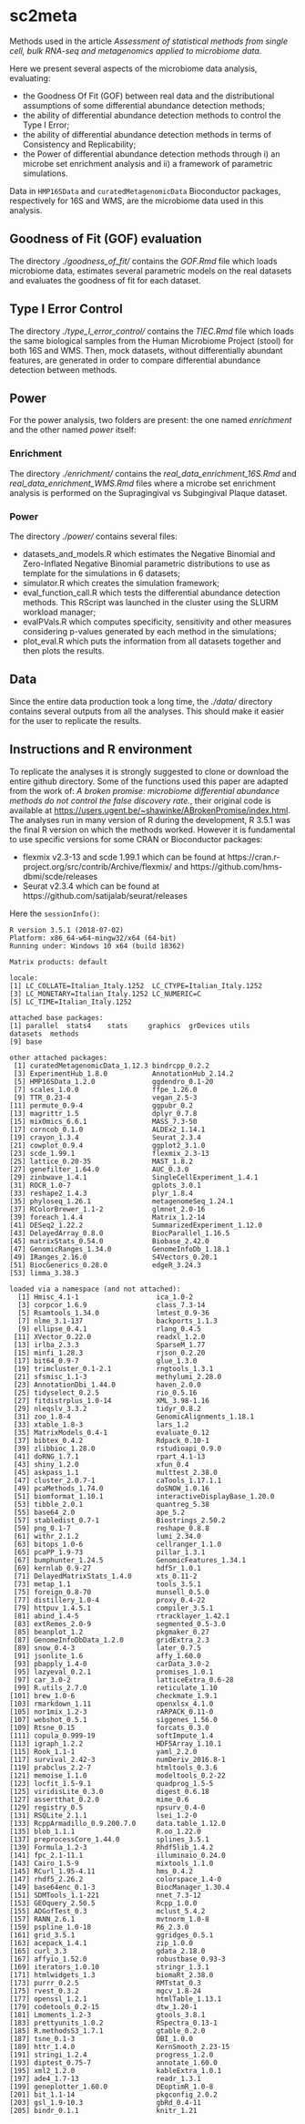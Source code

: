 # sc2meta
Methods used in the article _Assessment of statistical methods from single cell, bulk RNA-seq and metagenomics applied to microbiome data_.

Here we present several aspects of the microbiome data analysis, evaluating:
<ul>
  <li> the Goodness Of Fit (GOF) between real data and the distributional assumptions of some differential abundance detection methods; </li>
  <li> the ability of differential abundance detection methods to control the Type I Error; </li>
  <li> the ability of differential abundance detection methods in terms of Consistency and Replicability; </li>
  <li> the Power of differential abundance detection methods through i) an microbe set enrichment analysis and ii) a framework of parametric simulations. </ul>

Data in `HMP16SData` and `curatedMetagenomicData` Bioconductor packages, respectively for 16S and WMS, are the microbiome data used in this analysis.

## Goodness of Fit (GOF) evaluation
The directory _./goodness_of_fit/_ contains the _GOF.Rmd_ file which loads microbiome data, estimates several parametric models on the real datasets and evaluates the goodness of fit for each dataset. 

## Type I Error Control
The directory _./type_I_error_control/_ contains the _TIEC.Rmd_ file which loads the same biological samples from the Human Microbiome Project (stool) for both 16S and WMS. Then, mock datasets, without differentially abundant features, are generated in order to compare differential abundance detection between methods.

## Power

For the power analysis, two folders are present: the one named _enrichment_ and the other named _power_ itself:

### Enrichment
The directory _./enrichment/_ contains the _real_data_enrichment_16S.Rmd_ and _real_data_enrichment_WMS.Rmd_ files where a microbe set enrichment analysis is performed on the Supragingival vs Subgingival Plaque dataset.

### Power
The directory _./power/_ contains several files:
<ul>
  <li> datasets_and_models.R which estimates the Negative Binomial and Zero-Inflated Negative Binomial parametric distributions to use as template for the simulations in 6 datasets; </li>
  <li> simulator.R which creates the simulation framework; </li>
  <li> eval_function_call.R which tests the differential abundance detection methods. This RScript was launched in the cluster using the SLURM workload manager; </li>
  <li> evalPVals.R which computes specificity, sensitivity and other measures considering p-values generated by each method in the simulations;</li>
  <li> plot_eval.R which puts the information from all datasets together and then plots the results.</li>
</ul>

## Data
Since the entire data production took a long time, the _./data/_ directory contains several outputs from all the analyses. This should make it easier for the user to replicate the results.

## Instructions and R environment
To replicate the analyses it is strongly suggested to clone or download the entire github directory. Some of the functions used this paper are adapted from the work of: _A broken promise: microbiome differential abundance methods do not control the false discovery rate._, their original code is available at https://users.ugent.be/~shawinke/ABrokenPromise/index.html. The analyses run in many version of R during the development, R 3.5.1 was the final R version on which the methods worked. However it is fundamental to use specific versions for some CRAN or Bioconductor packages:
<ul>
  <li> flexmix v2.3-13 and scde 1.99.1 which can be found at https://cran.r-project.org/src/contrib/Archive/flexmix/
and https://github.com/hms-dbmi/scde/releases</li>
  <li> Seurat v2.3.4 which can be found at https://github.com/satijalab/seurat/releases</li>
</ul>

Here the `sessionInfo()`:
```
R version 3.5.1 (2018-07-02)
Platform: x86_64-w64-mingw32/x64 (64-bit)
Running under: Windows 10 x64 (build 18362)

Matrix products: default

locale:
[1] LC_COLLATE=Italian_Italy.1252  LC_CTYPE=Italian_Italy.1252   
[3] LC_MONETARY=Italian_Italy.1252 LC_NUMERIC=C                  
[5] LC_TIME=Italian_Italy.1252    

attached base packages:
[1] parallel  stats4    stats     graphics  grDevices utils     datasets  methods  
[9] base     

other attached packages:
 [1] curatedMetagenomicData_1.12.3 bindrcpp_0.2.2               
 [3] ExperimentHub_1.8.0           AnnotationHub_2.14.2         
 [5] HMP16SData_1.2.0              ggdendro_0.1-20              
 [7] scales_1.0.0                  ffpe_1.26.0                  
 [9] TTR_0.23-4                    vegan_2.5-3                  
[11] permute_0.9-4                 ggpubr_0.2                   
[13] magrittr_1.5                  dplyr_0.7.8                  
[15] mixOmics_6.6.1                MASS_7.3-50                  
[17] corncob_0.1.0                 ALDEx2_1.14.1                
[19] crayon_1.3.4                  Seurat_2.3.4                 
[21] cowplot_0.9.4                 ggplot2_3.1.0                
[23] scde_1.99.1                   flexmix_2.3-13               
[25] lattice_0.20-35               MAST_1.8.2                   
[27] genefilter_1.64.0             AUC_0.3.0                    
[29] zinbwave_1.4.1                SingleCellExperiment_1.4.1   
[31] ROCR_1.0-7                    gplots_3.0.1                 
[33] reshape2_1.4.3                plyr_1.8.4                   
[35] phyloseq_1.26.1               metagenomeSeq_1.24.1         
[37] RColorBrewer_1.1-2            glmnet_2.0-16                
[39] foreach_1.4.4                 Matrix_1.2-14                
[41] DESeq2_1.22.2                 SummarizedExperiment_1.12.0  
[43] DelayedArray_0.8.0            BiocParallel_1.16.5          
[45] matrixStats_0.54.0            Biobase_2.42.0               
[47] GenomicRanges_1.34.0          GenomeInfoDb_1.18.1          
[49] IRanges_2.16.0                S4Vectors_0.20.1             
[51] BiocGenerics_0.28.0           edgeR_3.24.3                 
[53] limma_3.38.3                 

loaded via a namespace (and not attached):
  [1] Hmisc_4.1-1                   ica_1.0-2                    
  [3] corpcor_1.6.9                 class_7.3-14                 
  [5] Rsamtools_1.34.0              lmtest_0.9-36                
  [7] nlme_3.1-137                  backports_1.1.3              
  [9] ellipse_0.4.1                 rlang_0.4.5                  
 [11] XVector_0.22.0                readxl_1.2.0                 
 [13] irlba_2.3.3                   SparseM_1.77                 
 [15] minfi_1.28.3                  rjson_0.2.20                 
 [17] bit64_0.9-7                   glue_1.3.0                   
 [19] trimcluster_0.1-2.1           rngtools_1.3.1               
 [21] sfsmisc_1.1-3                 methylumi_2.28.0             
 [23] AnnotationDbi_1.44.0          haven_2.0.0                  
 [25] tidyselect_0.2.5              rio_0.5.16                   
 [27] fitdistrplus_1.0-14           XML_3.98-1.16                
 [29] nleqslv_3.3.2                 tidyr_0.8.2                  
 [31] zoo_1.8-4                     GenomicAlignments_1.18.1     
 [33] xtable_1.8-3                  lars_1.2                     
 [35] MatrixModels_0.4-1            evaluate_0.12                
 [37] bibtex_0.4.2                  Rdpack_0.10-1                
 [39] zlibbioc_1.28.0               rstudioapi_0.9.0             
 [41] doRNG_1.7.1                   rpart_4.1-13                 
 [43] shiny_1.2.0                   xfun_0.4                     
 [45] askpass_1.1                   multtest_2.38.0              
 [47] cluster_2.0.7-1               caTools_1.17.1.1             
 [49] pcaMethods_1.74.0             doSNOW_1.0.16                
 [51] biomformat_1.10.1             interactiveDisplayBase_1.20.0
 [53] tibble_2.0.1                  quantreg_5.38                
 [55] base64_2.0                    ape_5.2                      
 [57] stabledist_0.7-1              Biostrings_2.50.2            
 [59] png_0.1-7                     reshape_0.8.8                
 [61] withr_2.1.2                   lumi_2.34.0                  
 [63] bitops_1.0-6                  cellranger_1.1.0             
 [65] pcaPP_1.9-73                  pillar_1.3.1                 
 [67] bumphunter_1.24.5             GenomicFeatures_1.34.1       
 [69] kernlab_0.9-27                hdf5r_1.0.1                  
 [71] DelayedMatrixStats_1.4.0      xts_0.11-2                   
 [73] metap_1.1                     tools_3.5.1                  
 [75] foreign_0.8-70                munsell_0.5.0                
 [77] distillery_1.0-4              proxy_0.4-22                 
 [79] httpuv_1.4.5.1                compiler_3.5.1               
 [81] abind_1.4-5                   rtracklayer_1.42.1           
 [83] extRemes_2.0-9                segmented_0.5-3.0            
 [85] beanplot_1.2                  pkgmaker_0.27                
 [87] GenomeInfoDbData_1.2.0        gridExtra_2.3                
 [89] snow_0.4-3                    later_0.7.5                  
 [91] jsonlite_1.6                  affy_1.60.0                  
 [93] pbapply_1.4-0                 carData_3.0-2                
 [95] lazyeval_0.2.1                promises_1.0.1               
 [97] car_3.0-2                     latticeExtra_0.6-28          
 [99] R.utils_2.7.0                 reticulate_1.10              
[101] brew_1.0-6                    checkmate_1.9.1              
[103] rmarkdown_1.11                openxlsx_4.1.0               
[105] nor1mix_1.2-3                 rARPACK_0.11-0               
[107] webshot_0.5.1                 siggenes_1.56.0              
[109] Rtsne_0.15                    forcats_0.3.0                
[111] copula_0.999-19               softImpute_1.4               
[113] igraph_1.2.2                  HDF5Array_1.10.1             
[115] Rook_1.1-1                    yaml_2.2.0                   
[117] survival_2.42-3               numDeriv_2016.8-1            
[119] prabclus_2.2-7                htmltools_0.3.6              
[121] memoise_1.1.0                 modeltools_0.2-22            
[123] locfit_1.5-9.1                quadprog_1.5-5               
[125] viridisLite_0.3.0             digest_0.6.18                
[127] assertthat_0.2.0              mime_0.6                     
[129] registry_0.5                  npsurv_0.4-0                 
[131] RSQLite_2.1.1                 lsei_1.2-0                   
[133] RcppArmadillo_0.9.200.7.0     data.table_1.12.0            
[135] blob_1.1.1                    R.oo_1.22.0                  
[137] preprocessCore_1.44.0         splines_3.5.1                
[139] Formula_1.2-3                 Rhdf5lib_1.4.2               
[141] fpc_2.1-11.1                  illuminaio_0.24.0            
[143] Cairo_1.5-9                   mixtools_1.1.0               
[145] RCurl_1.95-4.11               hms_0.4.2                    
[147] rhdf5_2.26.2                  colorspace_1.4-0             
[149] base64enc_0.1-3               BiocManager_1.30.4           
[151] SDMTools_1.1-221              nnet_7.3-12                  
[153] GEOquery_2.50.5               Rcpp_1.0.0                   
[155] ADGofTest_0.3                 mclust_5.4.2                 
[157] RANN_2.6.1                    mvtnorm_1.0-8                
[159] pspline_1.0-18                R6_2.3.0                     
[161] grid_3.5.1                    ggridges_0.5.1               
[163] acepack_1.4.1                 zip_1.0.0                    
[165] curl_3.3                      gdata_2.18.0                 
[167] affyio_1.52.0                 robustbase_0.93-3            
[169] iterators_1.0.10              stringr_1.3.1                
[171] htmlwidgets_1.3               biomaRt_2.38.0               
[173] purrr_0.2.5                   RMTstat_0.3                  
[175] rvest_0.3.2                   mgcv_1.8-24                  
[177] openssl_1.2.1                 htmlTable_1.13.1             
[179] codetools_0.2-15              dtw_1.20-1                   
[181] Lmoments_1.2-3                gtools_3.8.1                 
[183] prettyunits_1.0.2             RSpectra_0.13-1              
[185] R.methodsS3_1.7.1             gtable_0.2.0                 
[187] tsne_0.1-3                    DBI_1.0.0                    
[189] httr_1.4.0                    KernSmooth_2.23-15           
[191] stringi_1.2.4                 progress_1.2.0               
[193] diptest_0.75-7                annotate_1.60.0              
[195] xml2_1.2.0                    kableExtra_1.0.1             
[197] ade4_1.7-13                   readr_1.3.1                  
[199] geneplotter_1.60.0            DEoptimR_1.0-8               
[201] bit_1.1-14                    pkgconfig_2.0.2              
[203] gsl_1.9-10.3                  gbRd_0.4-11                  
[205] bindr_0.1.1                   knitr_1.21  
```
